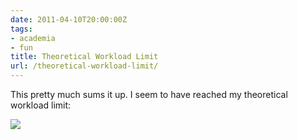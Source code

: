 ```yaml
---
date: 2011-04-10T20:00:00Z
tags:
- academia
- fun
title: Theoretical Workload Limit
url: /theoretical-workload-limit/
---
```


This pretty much sums it up. I seem to have reached my theoretical workload limit:

<img src="/images/dilbert-brainoverload.png" class="alignnone size-full wp-image-657" />